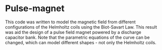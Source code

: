 # Pulse-magnet

This code was written to model the magnetic field from different configurations of the Helmholtz coils using the Biot-Savart Law. This result was aid the design of a pulse field magnet powered by a discharge capacitor bank. Note that the parametric equations of the curve can be changed, which can model different shapes - not only the Helmholtz coils. 
